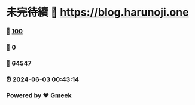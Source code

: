 # 未完待續 :link: https://blog.harunoji.one 
### :page_facing_up: [100](https://blog.harunoji.one/tag.html) 
### :speech_balloon: 0 
### :hibiscus: 64547 
### :alarm_clock: 2024-06-03 00:43:14 
### Powered by :heart: [Gmeek](https://github.com/Meekdai/Gmeek)
